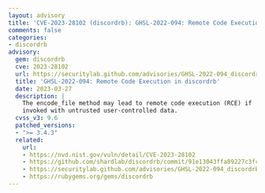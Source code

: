```yaml
---
layout: advisory
title: 'CVE-2023-28102 (discordrb): GHSL-2022-094: Remote Code Execution in discordrb'
comments: false
categories:
- discordrb
advisory:
  gem: discordrb
  cve: 2023-28102
  url: https://securitylab.github.com/advisories/GHSL-2022-094_discordrb
  title: 'GHSL-2022-094: Remote Code Execution in discordrb'
  date: 2023-03-27
  description: |
    The encode_file method may lead to remote code execution (RCE) if
    invoked with untrusted user-controlled data.
  cvss_v3: 9.6
  patched_versions:
  - ">= 3.4.3"
  related:
    url:
    - https://nvd.nist.gov/vuln/detail/CVE-2023-28102
    - https://github.com/shardlab/discordrb/commit/91e13043ffa89227c3fcdc3408f06da237d28c95
    - https://securitylab.github.com/advisories/GHSL-2022-094_discordrb
    - https://rubygems.org/gems/discordrb
---
```

